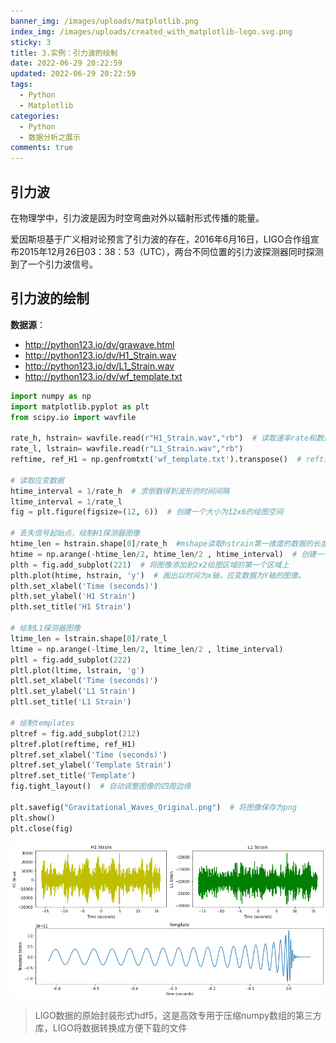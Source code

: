 ```yaml
---
banner_img: /images/uploads/matplotlib.png
index_img: /images/uploads/created_with_matplotlib-logo.svg.png
sticky: 3
title: 3.实例：引力波的绘制
date: 2022-06-29 20:22:59
updated: 2022-06-29 20:22:59
tags:
  - Python
  - Matplotlib
categories:
  - Python
  - 数据分析之展示
comments: true
---
```



## 引力波

在物理学中，引力波是因为时空弯曲对外以辐射形式传播的能量。

爱因斯坦基于广义相对论预言了引力波的存在，2016年6月16日，LIGO合作组宣布2015年12月26日03：38：53（UTC），两台不同位置的引力波探测器同时探测到了一个引力波信号。

## 引力波的绘制

**数据源**：

+ http://python123.io/dv/grawave.html
+ http://python123.io/dv/H1_Strain.wav
+ http://python123.io/dv/L1_Strain.wav
+ http://python123.io/dv/wf_template.txt

```python
import numpy as np
import matplotlib.pyplot as plt
from scipy.io import wavfile

rate_h, hstrain= wavfile.read(r"H1_Strain.wav","rb")  # 读取速率rate和数据strain
rate_l, lstrain= wavfile.read(r"L1_Strain.wav","rb")
reftime, ref_H1 = np.genfromtxt('wf_template.txt').transpose()  # reftime是时间序列，ref_H1为信号数据，genfromtxt执行两个循环，第一个循环是将每一行转换为字符串序列，第二个循环是将每一个字符串序列转换成相应的数据类型，transpose将这个两行矩阵进行转置，在赋予给reftime和ref_H1

# 读取应变数据
htime_interval = 1/rate_h  # 求倒数得到波形的时间间隔
ltime_interval = 1/rate_l
fig = plt.figure(figsize=(12, 6))  # 创建一个大小为12x6的绘图空间

# 丢失信号起始点，绘制H1探测器图像
htime_len = hstrain.shape[0]/rate_h  #mshape读取hstrain第一维度的数据的长度，也就是数据点的个数，在除以rate后，得到函数在坐标上的图长度
htime = np.arange(-htime_len/2, htime_len/2 , htime_interval)  # 创建一个数组代表X轴
plth = fig.add_subplot(221)  # 将图像添加到2x2绘图区域的第一个区域上
plth.plot(htime, hstrain, 'y')  # 画出以时间为x轴，应变数据为Y轴的图像。
plth.set_xlabel('Time (seconds)')
plth.set_ylabel('H1 Strain')
plth.set_title('H1 Strain')

# 绘制L1探测器图像
ltime_len = lstrain.shape[0]/rate_l
ltime = np.arange(-ltime_len/2, ltime_len/2 , ltime_interval)
pltl = fig.add_subplot(222)
pltl.plot(ltime, lstrain, 'g')
pltl.set_xlabel('Time (seconds)')
pltl.set_ylabel('L1 Strain')
pltl.set_title('L1 Strain')

# 绘制templates
pltref = fig.add_subplot(212)
pltref.plot(reftime, ref_H1)
pltref.set_xlabel('Time (seconds)')
pltref.set_ylabel('Template Strain')
pltref.set_title('Template')
fig.tight_layout()  # 自动调整图像的四周边缘

plt.savefig("Gravitational_Waves_Original.png")  # 将图像保存为png
plt.show()
plt.close(fig)
```

![image-20210725181809320](https://raw.githubusercontent.com/cfx2020/image/main/image-20210725181809320.png)

> LIGO数据的原始封装形式hdf5，这是高效专用于压缩numpy数组的第三方库，LIGO将数据转换成方便下载的文件

